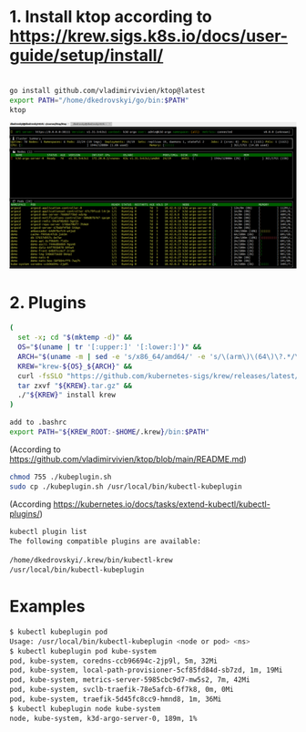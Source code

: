 # 1. Install ktop according to https://krew.sigs.k8s.io/docs/user-guide/setup/install/
```bash 

go install github.com/vladimirvivien/ktop@latest
export PATH="/home/dkedrovskyi/go/bin:$PATH"
ktop
``` 
![ktop](ktop.png)

# 2. Plugins 
```bash
(
  set -x; cd "$(mktemp -d)" &&
  OS="$(uname | tr '[:upper:]' '[:lower:]')" &&
  ARCH="$(uname -m | sed -e 's/x86_64/amd64/' -e 's/\(arm\)\(64\)\?.*/\1\2/' -e 's/aarch64$/arm64/')" &&
  KREW="krew-${OS}_${ARCH}" &&
  curl -fsSLO "https://github.com/kubernetes-sigs/krew/releases/latest/download/${KREW}.tar.gz" &&
  tar zxvf "${KREW}.tar.gz" &&
  ./"${KREW}" install krew
)
```

```bash
add to .bashrc 
export PATH="${KREW_ROOT:-$HOME/.krew}/bin:$PATH"
```

(According to https://github.com/vladimirvivien/ktop/blob/main/README.md)

```bash
chmod 755 ./kubeplugin.sh
sudo cp ./kubeplugin.sh /usr/local/bin/kubectl-kubeplugin
```
(According https://kubernetes.io/docs/tasks/extend-kubectl/kubectl-plugins/)
```bash
kubectl plugin list
The following compatible plugins are available:

/home/dkedrovskyi/.krew/bin/kubectl-krew
/usr/local/bin/kubectl-kubeplugin
```

# Examples 

```bash
$ kubectl kubeplugin pod 
Usage: /usr/local/bin/kubectl-kubeplugin <node or pod> <ns>
$ kubectl kubeplugin pod kube-system
pod, kube-system, coredns-ccb96694c-2jp9l, 5m, 32Mi
pod, kube-system, local-path-provisioner-5cf85fd84d-sb7zd, 1m, 19Mi
pod, kube-system, metrics-server-5985cbc9d7-mw5s2, 7m, 42Mi
pod, kube-system, svclb-traefik-78e5afcb-6f7k8, 0m, 0Mi
pod, kube-system, traefik-5d45fc8cc9-hmnd8, 1m, 36Mi
$ kubectl kubeplugin node kube-system
node, kube-system, k3d-argo-server-0, 189m, 1%

```
